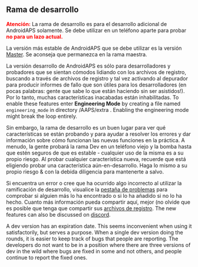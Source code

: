 ## Rama de desarrollo

<font color="#FF0000"><strong>Atención:</strong></font>
La rama de desarrollo es para el desarrollo adicional de AndroidAPS solamente. Se debe utilizar en un teléfono aparte para probar <font color="#FF0000"><strong>no para un lazo actual.</strong></font>

La versión más estable de AndroidAPS que se debe utilizar es la versión [Master](https://github.com/nightscout/AndroidAPS/tree/master). Se aconseja que permanezca en la rama maestra.

La versión desarrollo de AndroidAPS es sólo para desarrolladores y probadores que se sientan cómodos lidiando con los archivos de registro, buscando a través de archivos de registro y tal vez activando al depurador para producir informes de fallo que son útiles para los desarrolladores (en pocas palabras: gente que sabe lo que están haciendo sin ser asistidos!). Por lo tanto, muchas características inacabadas están inhabilitadas. To enable these features enter **Engineering Mode** by creating a file named `engineering_mode` in directory /AAPS/extra . Enabling the engineering mode might break the loop entirely.

Sin embargo, la rama de desarrollo es un buen lugar para ver qué características se están probando y para ayudar a resolver los errores y dar información sobre cómo funcionan las nuevas funciones en la práctica. A menudo, la gente probará la rama Dev en un teléfono viejo y la bomba hasta que estén seguros de que es estable - cualquier uso de la misma es a su propio riesgo. Al probar cualquier característica nueva, recuerde que está eligiendo probar una característica aún-en-desarrollo. Haga lo mismo a su propio riesgo & con la debida diligencia para mantenerte a salvo.

Si encuentra un error o cree que ha ocurrido algo incorrecto al utilizar la ramificación de desarrollo, visualice la [pestaña de problemas](https://github.com/nightscout/AndroidAPS/issues) para comprobar si alguien más lo ha encontrado o si lo ha añadido si no lo ha hecho. Cuanto más información pueda compartir aquí, mejor (no olvide que es posible que tenga que compartir sus [archivos de registro](../Usage/Accessing-logfiles.md). The new features can also be discussed on [discord](https://discord.gg/4fQUWHZ4Mw).

A dev version has an expiration date. This seems inconvenient when using it satisfactorily, but serves a purpose. When a single dev version doing the rounds, it is easier to keep track of bugs that people are reporting. The developers do not want to be in a position where there are three versions of dev in the wild where bugs are fixed in some and not others, and people continue to report the fixed ones.